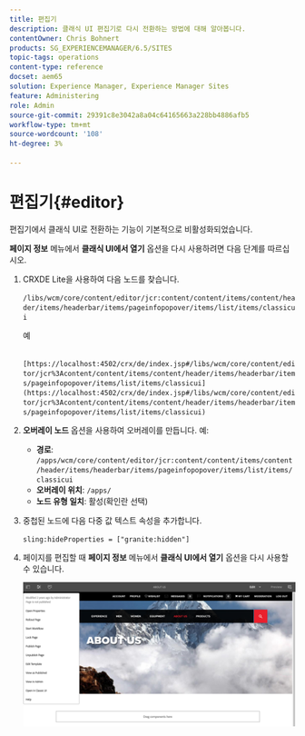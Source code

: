```yaml
---
title: 편집기
description: 클래식 UI 편집기로 다시 전환하는 방법에 대해 알아봅니다.
contentOwner: Chris Bohnert
products: SG_EXPERIENCEMANAGER/6.5/SITES
topic-tags: operations
content-type: reference
docset: aem65
solution: Experience Manager, Experience Manager Sites
feature: Administering
role: Admin
source-git-commit: 29391c8e3042a8a04c64165663a228bb4886afb5
workflow-type: tm+mt
source-wordcount: '108'
ht-degree: 3%

---
```



# 편집기{#editor}

편집기에서 클래식 UI로 전환하는 기능이 기본적으로 비활성화되었습니다.

**페이지 정보** 메뉴에서 **클래식 UI에서 열기** 옵션을 다시 사용하려면 다음 단계를 따르십시오.

1. CRXDE Lite을 사용하여 다음 노드를 찾습니다.

   `/libs/wcm/core/content/editor/jcr:content/content/items/content/header/items/headerbar/items/pageinfopopover/items/list/items/classicui`

   예

   ` [https://localhost:4502/crx/de/index.jsp#/libs/wcm/core/content/editor/jcr%3Acontent/content/items/content/header/items/headerbar/items/pageinfopopover/items/list/items/classicui](https://localhost:4502/crx/de/index.jsp#/libs/wcm/core/content/editor/jcr%3Acontent/content/items/content/header/items/headerbar/items/pageinfopopover/items/list/items/classicui)`

1. **오버레이 노드** 옵션을 사용하여 오버레이를 만듭니다. 예:

   * **경로**: `/apps/wcm/core/content/editor/jcr:content/content/items/content/header/items/headerbar/items/pageinfopopover/items/list/items/classicui`
   * **오버레이 위치**: `/apps/`
   * **노드 유형 일치**: 활성(확인란 선택)

1. 중첩된 노드에 다음 다중 값 텍스트 속성을 추가합니다.

   `sling:hideProperties = ["granite:hidden"]`

1. 페이지를 편집할 때 **페이지 정보** 메뉴에서 **클래식 UI에서 열기** 옵션을 다시 사용할 수 있습니다.

   ![페이지 정보에서 클래식 UI로 열기 옵션](assets/syui-03-2019-02-27-15-19-48.png)
